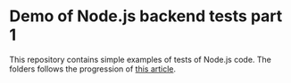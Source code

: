 # Demo of Node.js backend tests part 1

This repository contains simple examples of tests of Node.js code. The
folders follows the progression of [this article](https://www.theodo.fr/blog/2016/04/keep-calm-and-love-javascript-unit-tests-part-1/).
